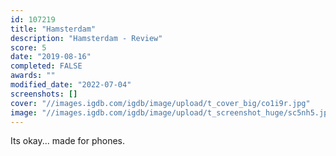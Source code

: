 ```yaml
---
id: 107219
title: "Hamsterdam"
description: "Hamsterdam - Review"
score: 5
date: "2019-08-16"
completed: FALSE
awards: ""
modified_date: "2022-07-04"
screenshots: []
cover: "//images.igdb.com/igdb/image/upload/t_cover_big/co1i9r.jpg"
image: "//images.igdb.com/igdb/image/upload/t_screenshot_huge/sc5nh5.jpg"
---
```

Its okay... made for phones.